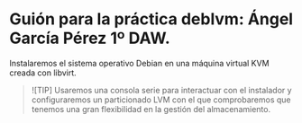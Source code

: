 # Guión para la práctica deblvm: Ángel García Pérez 1º DAW.

Instalaremos el sistema operativo Debian en una máquina virtual KVM creada con libvirt.

> ![TIP]
> Usaremos una consola serie para interactuar con el instalador y configuraremos un particionado LVM
> con el que comprobaremos que tenemos una gran flexibilidad en la gestión del almacenamiento.
